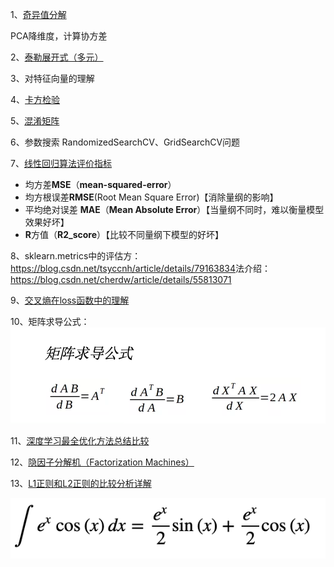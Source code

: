 1、[奇异值分解](https://zhuanlan.zhihu.com/p/29846048)

PCA降维度，计算协方差

2、[泰勒展开式（多元）](https://zhuanlan.zhihu.com/p/33316479)

3、对特征向量的理解

4、[卡方检验](https://segmentfault.com/a/1190000003719712)

5、[混淆矩阵](https://baike.baidu.com/item/%E6%B7%B7%E6%B7%86%E7%9F%A9%E9%98%B5)

6、参数搜索 RandomizedSearchCV、GridSearchCV问题

7、[线性回归算法评价指标](https://zhuanlan.zhihu.com/p/76469895)

- 均方差**MSE**（**mean-squared-error**）
- 均方根误差**RMSE**(Root Mean Square Error)【消除量纲的影响】
- 平均绝对误差 **MAE**（**Mean Absolute Error**）【当量纲不同时，难以衡量模型效果好坏】
- **R**方值（**R2_score**）【比较不同量纲下模型的好坏】

8、sklearn.metrics中的评估方：<https://blog.csdn.net/tsyccnh/article/details/79163834>法介绍：<https://blog.csdn.net/cherdw/article/details/55813071>

9、[交叉熵在loss函数中的理解](https://blog.csdn.net/tsyccnh/article/details/79163834)

10、矩阵求导公式：![image-20191213212750587](assets/image-20191213212750587.png)

11、[深度学习最全优化方法总结比较](https://zhuanlan.zhihu.com/p/22252270)

12、[隐因子分解机（Factorization Machines）](https://www.cnblogs.com/AndyJee/p/7879765.html)

13、[L1正则和L2正则的比较分析详解](https://blog.csdn.net/w5688414/article/details/78046960)

![image-20191114123609178](assets/image-20191114123609178.png)